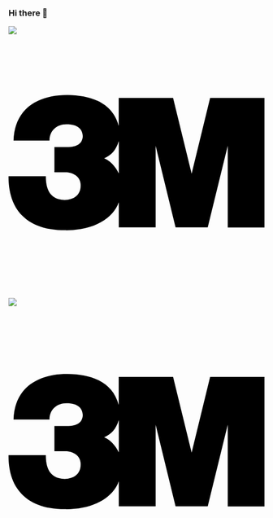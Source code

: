 ### Hi there 👋


<a href="https://hello2.tistory.com/" target="_blank"><img src="https://img.shields.io/badge/블로그-000000?style=?style=for-the-badge&logo=appveyor&logo=http://www.w3.org/2000/svg&logoColor=FF5722"/><svg role="img" viewBox="0 0 24 24" xmlns="http://www.w3.org/2000/svg"><title>3M</title><path d="M18.903 5.954L17.17 13.03l-1.739-7.076h-5.099v2.613C9.72 6.28 7.56 5.706 5.558 5.674 3.12 5.641.563 6.701.469 9.936h3.373c0-.977.747-1.536 1.588-1.523 1.032-.008 1.508.434 1.533 1.124-.036.597-.387 1.014-1.525 1.014H4.303V12.9h1.03c.584 0 1.399.319 1.431 1.155.04.995-.652 1.435-1.501 1.443-1.517-.053-1.763-1.225-1.763-2.23H0c.015.677-.151 5.091 5.337 5.059 2.629.025 4.464-1.085 5.003-2.613v2.342h3.455v-7.632l1.867 7.634h3.018l1.875-7.626v7.634H24V5.954h-5.097zm-8.561 7.06c-.429-.893-1.034-1.284-1.376-1.407.714-.319 1.09-.751 1.376-1.614v3.021z"/></svg></a>

<a href="https://hello2.tistory.com/" onclick="window.open(this.href);return false;"><img src="https://img.shields.io/badge/블로그-000000?style=뱃지모양&logo=로고&logoColor=FF5722"/></a>


<svg role="img" viewBox="0 0 24 24" xmlns="http://www.w3.org/2000/svg"><title>3M</title><path d="M18.903 5.954L17.17 13.03l-1.739-7.076h-5.099v2.613C9.72 6.28 7.56 5.706 5.558 5.674 3.12 5.641.563 6.701.469 9.936h3.373c0-.977.747-1.536 1.588-1.523 1.032-.008 1.508.434 1.533 1.124-.036.597-.387 1.014-1.525 1.014H4.303V12.9h1.03c.584 0 1.399.319 1.431 1.155.04.995-.652 1.435-1.501 1.443-1.517-.053-1.763-1.225-1.763-2.23H0c.015.677-.151 5.091 5.337 5.059 2.629.025 4.464-1.085 5.003-2.613v2.342h3.455v-7.632l1.867 7.634h3.018l1.875-7.626v7.634H24V5.954h-5.097zm-8.561 7.06c-.429-.893-1.034-1.284-1.376-1.407.714-.319 1.09-.751 1.376-1.614v3.021z"/></svg>

<!--
**JeongJaew0n/JeongJaew0n** is a ✨ _special_ ✨ repository because its `README.md` (this file) appears on your GitHub profile.

Here are some ideas to get you started:

- 🔭 I’m currently working on ...
- 🌱 I’m currently learning ...
- 👯 I’m looking to collaborate on ...
- 🤔 I’m looking for help with ...
- 💬 Ask me about ...
- 📫 How to reach me: ...
- 😄 Pronouns: ...
- ⚡ Fun fact: ...
-->
